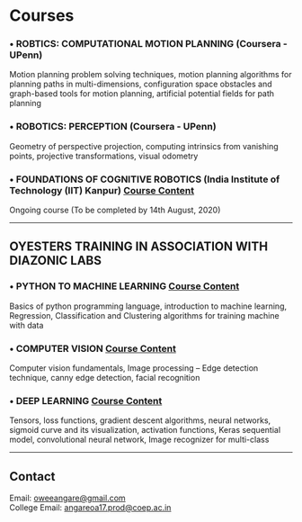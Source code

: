 # Courses  

### •	ROBTICS: COMPUTATIONAL MOTION PLANNING (Coursera - UPenn)
Motion planning problem solving techniques, motion planning algorithms for planning paths in multi-dimensions, configuration space obstacles and graph-based tools for motion planning, artificial potential fields for path planning

### •	ROBOTICS: PERCEPTION (Coursera - UPenn)
Geometry of perspective projection, computing intrinsics from vanishing points, projective transformations, visual odometry 

### •	FOUNDATIONS OF COGNITIVE ROBOTICS (India Institute of Technology (IIT) Kanpur) [Course Content](https://drive.google.com/file/d/19DUHI4Nw-z09n74MUZW19Q-oG88Oxhi0/view?usp=sharing)
Ongoing course (To be completed by 14th August, 2020) 
*** *** *** 

## OYESTERS TRAINING IN ASSOCIATION WITH DIAZONIC LABS 

### •	PYTHON TO MACHINE LEARNING [Course Content](https://drive.google.com/file/d/1Pm6inIMhsJnJqe48Yvs8yc1hrVgx4Tx1/view?usp=sharing) 
Basics of python programming language, introduction to machine learning, Regression, Classification and Clustering algorithms for training machine with data 

### •	COMPUTER VISION [Course Content](https://drive.google.com/file/d/1Dt7hHOZgEIAw86U7lpr_gUNDANue3Cwl/view?usp=sharing) 
Computer vision fundamentals, Image processing – Edge detection technique, canny edge detection, facial recognition 
 
### •	DEEP LEARNING [Course Content](https://drive.google.com/file/d/1nHNewIoTp6RJ0R1q8RJVOwCMQwPatk5G/view?usp=sharing)
Tensors, loss functions, gradient descent algorithms, neural networks, sigmoid curve and its visualization, activation functions, Keras sequential model, convolutional neural network, Image recognizer for multi-class 
*** *** *** 


## Contact<br>
Email: oweeangare@gmail.com<br>
College Email: angareoa17.prod@coep.ac.in    
